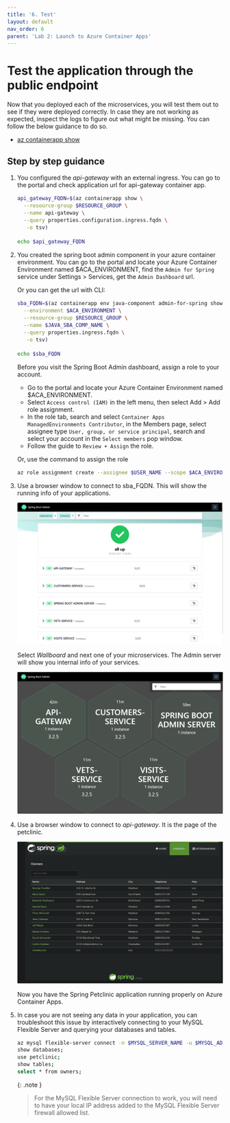 ```yaml
---
title: '6. Test'
layout: default
nav_order: 6
parent: 'Lab 2: Launch to Azure Container Apps'
---
```


# Test the application through the public endpoint

Now that you deployed each of the microservices, you will test them out to see if they were deployed correctly. In case they are not working as expected, inspect the logs to figure out what might be missing. You can follow the below guidance to do so.

- [az containerapp show](https://learn.microsoft.com/cli/azure/containerapp?view=azure-cli-latest#az-containerapp-show)

## Step by step guidance

1. You configured the _api-gateway_ with an external ingress. You can go to the portal and check application url for api-gateway container app.

   ```bash
   api_gateway_FQDN=$(az containerapp show \
     --resource-group $RESOURCE_GROUP \
     --name api-gateway \
     --query properties.configuration.ingress.fqdn \
      -o tsv)

   echo $api_gateway_FQDN
   ```

1. You created the spring boot admin component in your azure container environment. You can go to the portal and locate your Azure Container Environment named $ACA_ENVIRONMENT, find the `Admin for Spring` service under Settings > Services, get the `Admin Dashboard` url.

   Or you can get the url with CLI:

   ```bash
   sba_FQDN=$(az containerapp env java-component admin-for-spring show \
     --environment $ACA_ENVIRONMENT \
     --resource-group $RESOURCE_GROUP \
     --name $JAVA_SBA_COMP_NAME \
     --query properties.ingress.fqdn \
      -o tsv)

   echo $sba_FQDN
   ```

   Before you visit the Spring Boot Admin dashboard, assign a role to your account.
   - Go to the portal and locate your Azure Container Environment named $ACA_ENVIRONMENT.
   - Select `Access control (IAM)` in the left menu, then select Add > Add role assignment.
   - In the role tab, search and select `Container Apps ManagedEnvironments Contributor`, in the Members page, select assignee type `User, group, or service principal`, search and select your account in the `Select members` pop window.
   - Follow the guide to `Review + Assign` the role.

   Or, use the command to assign the role

   ```bash
   az role assignment create --assignee $USER_NAME --scope $ACA_ENVIRONMENT_ID --role 'Container Apps ManagedEnvironments Contributor'
   ```

1. Use a browser window to connect to sba_FQDN. This will show the running info of your applications.

   ![adminserver_applications](../../images/adminserver_applications.png)

   Select _Wallboard_ and next one of your microservices. The Admin server will show you internal info of your services.

   ![adminserver_wallboard](../../images/adminserver_wallboard.png)

1. Use a browser window to connect to  _api-gateway_. It is the page of the petclinic.

   ![petclinic_app](../../images/petclinic_app.png)

   Now you have the Spring Petclinic application running properly on Azure Container Apps.

1. In case you are not seeing any data in your application, you can troubleshoot this issue by interactively connecting to your MySQL Flexible Server and querying your databases and tables.

   ```bash
   az mysql flexible-server connect -n $MYSQL_SERVER_NAME -u $MYSQL_ADMIN_USERNAME -p $MYSQL_ADMIN_PASSWORD --interactive
   show databases;
   use petclinic;
   show tables;
   select * from owners;
   ```

   {: .note }
   > For the MySQL Flexible Server connection to work, you will need to have your local IP address added to the MySQL Flexible Server firewall allowed list.
